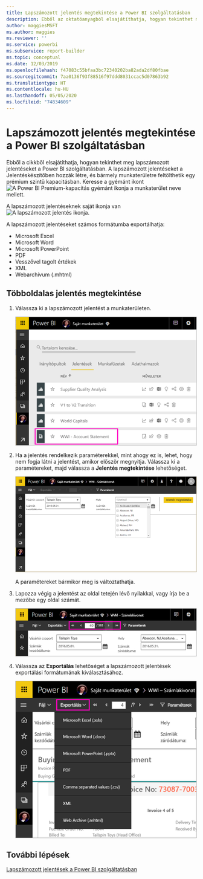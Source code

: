 ```yaml
---
title: Lapszámozott jelentés megtekintése a Power BI szolgáltatásban
description: Ebből az oktatóanyagból elsajátíthatja, hogyan tekinthet meg lapszámozott jelentéseket a Power BI szolgáltatásban.
author: maggiesMSFT
ms.author: maggies
ms.reviewer: ''
ms.service: powerbi
ms.subservice: report-builder
ms.topic: conceptual
ms.date: 12/03/2019
ms.openlocfilehash: f47083c55bfaa3bc72340202ba82ada2df80fbae
ms.sourcegitcommit: 7aa0136f93f88516f97ddd8031ccac5d07863b92
ms.translationtype: HT
ms.contentlocale: hu-HU
ms.lasthandoff: 05/05/2020
ms.locfileid: "74834609"
---
```

# <a name="view-a-paginated-report-in-the-power-bi-service"></a>Lapszámozott jelentés megtekintése a Power BI szolgáltatásban

Ebből a cikkből elsajátíthatja, hogyan tekinthet meg lapszámozott jelentéseket a Power BI szolgáltatásban. A lapszámozott jelentéseket a Jelentéskészítőben hozzák létre, és bármely munkaterületre feltölthetik egy prémium szintű kapacitásban. Keresse a gyémánt ikont ![A Power BI Premium-kapacitás gyémánt ikonja](media/paginated-reports-view-power-bi-service/premium-diamond.png) a munkaterület neve mellett. 

A lapszámozott jelentéseknek saját ikonja van ![A lapszámozott jelentés ikonja](media/paginated-reports-view-power-bi-service/power-bi-paginated-report-icon.png).

A lapszámozott jelentéseket számos formátumba exportálhatja: 

- Microsoft Excel
- Microsoft Word
- Microsoft PowerPoint
- PDF
- Vesszővel tagolt értékek
- XML
- Webarchívum (.mhtml)

## <a name="view-a-paginated-report"></a>Többoldalas jelentés megtekintése

1. Válassza ki a lapszámozott jelentést a munkaterületen.

    ![Lapszámozott jelentés a Power BI szolgáltatásban](media/paginated-reports-view-power-bi-service/power-bi-paginated-report-in-service.png)

2. Ha a jelentés rendelkezik paraméterekkel, mint ahogy ez is, lehet, hogy nem fogja látni a jelentést, amikor először megnyitja. Válassza ki a paramétereket, majd válassza a **Jelentés megtekintése** lehetőséget. 

     ![Paraméterek kiválasztása a jelentés megtekintéséhez](media/paginated-reports-view-power-bi-service/power-bi-paginated-select-parameters.png)

    A paramétereket bármikor meg is változtathatja.

1. Lapozza végig a jelentést az oldal tetején lévő nyilakkal, vagy írja be a mezőbe egy oldal számát.
    
   ![A jelentés lapozása](media/paginated-reports-view-power-bi-service/power-bi-paginated-page-thru-report.png)

4. Válassza az **Exportálás** lehetőséget a lapszámozott jelentések exportálási formátumának kiválasztásához.

    ![Exportálási formátum kiválasztása](media/paginated-reports-view-power-bi-service/power-bi-paginated-export.png)


## <a name="next-steps"></a>További lépések

[Lapszámozott jelentések a Power BI szolgáltatásban](end-user-paginated-report.md)

